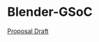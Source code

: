 # Blender-GSoC
[Proposal Draft](http://htmlpreview.github.com/?github.com/Tom007Cheung/Blender-GSoC/blob/master/proposal.html)
